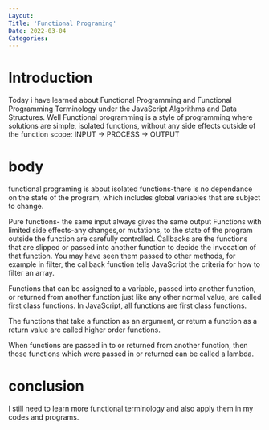 ```yaml
---
Layout:
Title: 'Functional Programing'
Date: 2022-03-04
Categories:
---
```


# Introduction

Today i have learned about Functional Programming and Functional Programming Terminology
under the JavaScript Algorithms and Data Structures.
Well Functional programming is a style of programming where solutions are simple, isolated functions, without any side effects outside of the function scope: INPUT -> PROCESS -> OUTPUT

# body

functional programing is about isolated functions-there is no dependance on the state of the
program, which includes global variables that are subject to change.

Pure functions- the same input always gives the same output
Functions with limited side effects-any changes,or mutations, to the state of the program outside the function are carefully controlled.
Callbacks are the functions that are slipped or passed into another function to decide the invocation of that function. You may have seen them passed to other methods, for example in filter, the callback function tells JavaScript the criteria for how to filter an array.

Functions that can be assigned to a variable, passed into another function, or returned from another function just like any other normal value, are called first class functions. In JavaScript, all functions are first class functions.

The functions that take a function as an argument, or return a function as a return value are called higher order functions.

When functions are passed in to or returned from another function, then those functions which were passed in or returned can be called a lambda.

# conclusion

I still need to learn more functional terminology and also apply them in my codes and programs.
